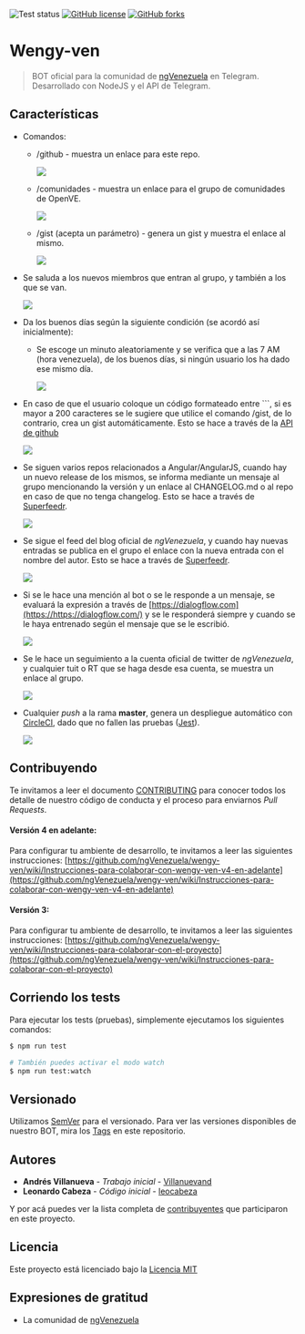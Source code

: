 ![Test status](https://circleci.com/gh/ngVenezuela/wengy-ven/tree/develop.svg?style=shield&circle-token=:circle-token)
[![GitHub license](https://img.shields.io/badge/license-MIT-blue.svg)](https://raw.githubusercontent.com/ngVenezuela/wengy-ven/develop/LICENSE)
[![GitHub forks](https://img.shields.io/github/forks/ngVenezuela/wengy-ven.svg)](https://github.com/ngVenezuela/wengy-ven/network)

# Wengy-ven

> BOT oficial para la comunidad de [ngVenezuela](https://t.me/ngvenezuela) en Telegram. Desarrollado con NodeJS y el API de Telegram.

## Características

* Comandos:
  * /github - muestra un enlace para este repo.

    ![](http://i.imgur.com/yt4gq19.png)
  * /comunidades - muestra un enlace para el grupo de comunidades de OpenVE.

    ![](http://i.imgur.com/SKDXlHi.png)
  * /gist (acepta un parámetro) - genera un gist y muestra el enlace al mismo.

    ![](http://i.imgur.com/jvfIbnb.png)

* Se saluda a los nuevos miembros que entran al grupo, y también a los que se van.

  ![](http://i.imgur.com/tk7Qct5.png)
* Da los buenos días según la siguiente condición (se acordó así inicialmente):
  * Se escoge un minuto aleatoriamente y se verifica que a las 7 AM (hora venezuela), de los buenos días, si ningún usuario los ha dado ese mismo día.
  
      ![](http://i.imgur.com/Hhk3B6T.png)
* En caso de que el usuario coloque un código formateado entre ```, si es mayor a 200 caracteres se le sugiere que utilice el comando /gist, de lo contrario, crea un gist automáticamente. Esto se hace a través de la [API de github](https://developer.github.com/v3/)

    ![](http://i.imgur.com/96xk4tV.png)
* Se siguen varios repos relacionados a Angular/AngularJS, cuando hay un nuevo release de los mismos, se informa mediante un mensaje al grupo mencionando la versión y un enlace al CHANGELOG.md o al repo en caso de que no tenga changelog. Esto se hace a través de [Superfeedr](https://superfeedr.com).

    ![](http://i.imgur.com/1SpTTIE.png)
* Se sigue el feed del blog oficial de *ngVenezuela*, y cuando hay nuevas entradas se publica en el grupo el enlace con la nueva entrada con el nombre del autor. Esto se hace a través de [Superfeedr](https://superfeedr.com).

    ![](http://i.imgur.com/L8zBF8T.png)
* Si se le hace una mención al bot o se le responde a un mensaje, se evaluará la expresión a través de [https://dialogflow.com](https://https://dialogflow.com/) y se le responderá siempre y cuando se le haya entrenado según el mensaje que se le escribió.

    ![](http://i.imgur.com/7E6IlLo.png)
* Se le hace un seguimiento a la cuenta oficial de twitter de *ngVenezuela*, y cualquier tuit o RT que se haga desde esa cuenta, se muestra un enlace al grupo.

    ![](http://i.imgur.com/Z42qTXp.png)
* Cualquier _push_ a la rama **master**, genera un despliegue automático con [CircleCI](https://circleci.com/), dado que no fallen las pruebas ([Jest](https://facebook.github.io/jest/)).
    
    ![](http://i.imgur.com/sbTnKsF.png)

## Contribuyendo

Te invitamos a leer el documento [CONTRIBUTING](.github/CONTRIBUTING.md) para conocer todos los detalle de nuestro código de conducta y el proceso para enviarnos _Pull Requests_.

#### Versión 4 en adelante:

Para configurar tu ambiente de desarrollo, te invitamos a leer las siguientes instrucciones: [https://github.com/ngVenezuela/wengy-ven/wiki/Instrucciones-para-colaborar-con-wengy-ven-v4-en-adelante](https://github.com/ngVenezuela/wengy-ven/wiki/Instrucciones-para-colaborar-con-wengy-ven-v4-en-adelante)


#### Versión 3:


Para configurar tu ambiente de desarrollo, te invitamos a leer las siguientes instrucciones: [https://github.com/ngVenezuela/wengy-ven/wiki/Instrucciones-para-colaborar-con-el-proyecto](https://github.com/ngVenezuela/wengy-ven/wiki/Instrucciones-para-colaborar-con-el-proyecto)

## Corriendo los tests

Para ejecutar los tests (pruebas), simplemente ejecutamos los siguientes comandos:

```bash
$ npm run test

# También puedes activar el modo watch
$ npm run test:watch
```

## Versionado

Utilizamos [SemVer](http://semver.org/lang/es/) para el versionado. Para ver las versiones disponibles de nuestro BOT, mira los [Tags](https://github.com/ngVenezuela/wengy-ven/tags) en este repositorio.

## Autores

* **Andrés Villanueva** - *Trabajo inicial* - [Villanuevand](https://github.com/Villanuevand)
* **Leonardo Cabeza** - *Código inicial* - [leocabeza](https://github.com/leocabeza)

Y por acá puedes ver la lista completa de [contribuyentes](https://github.com/ngVenezuela/wengy-ven/graphs/contributors) que participaron en este proyecto.

## Licencia

Este proyecto está licenciado bajo la [Licencia MIT](https://github.com/ngVenezuela/wengy-ven/blob/master/LICENSE)

## Expresiones de gratitud

* La comunidad de [ngVenezuela](https://github.com/orgs/ngVenezuela/people)
